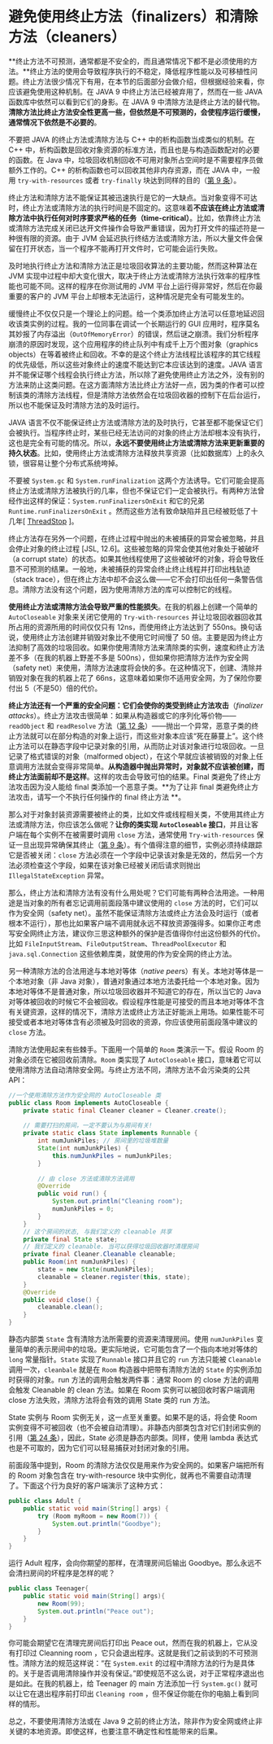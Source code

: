 # 避免使用终止方法（finalizers）和清除方法（cleaners）

**终止方法不可预测，通常都是不安全的，而且通常情况下都不是必须使用的方法。**终止方法的使用会导致程序执行的不稳定，降低程序性能以及可移植性问题。终止方法很少情况下有用，在本节的后面部分会做介绍，但根据经验来看，你应该避免使用这种机制。在 JAVA 9 中终止方法已经被弃用了，然而在一些 JAVA 函数库中依然可以看到它们的身影。在 JAVA 9 中清除方法是终止方法的替代物。**清除方法比终止方法安全性更高一些，但依然是不可预测的，会使程序运行缓慢，通常情况下依然是不必要的**。

不要把 JAVA 的终止方法或清除方法与 C++ 中的析构函数当成类似的机制。在 C++ 中，析构函数是回收对象资源的标准方法，而且也是与构造函数配对的必要的函数。在 Java 中，垃圾回收机制回收不可用对象所占空间时是不需要程序员做额外工作的。C++ 的析构函数也可以回收其他非内存资源，而在 JAVA 中，一般用 `try-with-resources` 或者 `try-finally` 块达到同样的目的（[第 9 条][Item9]）。

终止方法和清除方法不能保证其被迅速执行是它的一大缺点。当对象变得不可达时，终止方法或清除方法的执行时间是不固定的。这意味着**不应该在终止方法或清除方法中执行任何对时序要求严格的任务（time-critical）**。比如，依靠终止方法或清除方法完成关闭已达开文件操作会导致严重错误，因为打开文件的描述符是一种很有限的资源。由于 JVM 会延迟执行终结方法或清除方法，所以大量文件会保留在打开状态，当一个程序不能再打开文件时，它可能会运行失败。

及时地执行终止方法和清除方法正是垃圾回收算法的主要功能，然而这种算法在 JVM 实现中过程中却大变化很大，取决于终止方法或清除方法执行效率的程序性能也可能不同。这样的程序在你测试用的 JVM 平台上运行得非常好，然后在你最重要的客户的 JVM 平台上却根本无法运行，这种情况是完全有可能发生的。

缓慢终止不仅仅只是一个理论上的问题。给一个类添加终止方法可以任意地延迟回收该类实例的过程。我的一位同事在调试一个长期运行的 GUI 应用时，程序莫名其妙报了内存溢出（`OutOfMemoryError`）的错误，然后谜之崩溃。我们分析程序崩溃的原因时发现，这个应用程序的终止队列中有成千上万个图对象（graphics objects）在等着被终止和回收。不幸的是这个终止方法线程比该程序的其它线程的优先级低，所以这些对象终止的速度不能达到它本应该达到的速度。JAVA 语言并不能保证哪个线程会执行终止方法，所以除了避免使用终止方法之外，没有别的方法来防止这类问题。在这方面清除方法比终止方法好一点，因为类的作者可以控制该类的清除方法线程，但是清除方法依然会在垃圾回收器的控制下在后台运行，所以也不能保证及时清除方法的及时运行。

JAVA 语言不仅不能保证终止方法或清除方法的及时执行，它甚至都不能保证它们会被执行。当程序终止时，某些已经无法访问的对象的终止方法却根本没有执行，这也是完全有可能的情况。所以，**永远不要使用终止方法或清除方法来更新重要的持久状态**。比如，使用终止方法或清除方法释放共享资源（比如数据库）上的永久锁，很容易让整个分布式系统垮掉。

不要被 `System.gc`  和 `System.runFinalization` 这两个方法诱导。它们可能会提高终止方法或清除方法被执行的几率，但也不保证它们一定会被执行。有两种方法曾经作出这样的保证：`System.runFinalizersOnExit` 和它的兄弟 `Runtime.runFinalizersOnExit` 。然而这些方法有致命缺陷并且已经被贬低了十几年[ [ThreadStop][ThreadStop] ]。

终止方法存在另外一个问题，在终止过程中抛出的未被捕获的异常会被忽略，并且会停止对象的终止过程 [JSL, 12.6]。这些被忽略的异常会使其他对象处于被破坏（a corrupt state）的状态。如果其他线程使用了这些被破坏的对象，将会导致任意不可预测的结果。一般地，未被捕获的异常会终止终止线程并打印出栈轨迹（stack trace），但在终止方法中却不会这么做——它不会打印出任何一条警告信息。清除方法没有这个问题，因为使用清除方法的库可以控制它的线程。

**使用终止方法或清除方法会导致严重的性能损失**。在我的机器上创建一个简单的 `AutoCloseable` 对象来关闭它使用的 `Try-with-resources` 并让垃圾回收器回收其所占用的资源所用的时间仅仅只有 12ns，而使用终止方法达到了 550ns。换句话说，使用终止方法创建并销毁对象比不使用它时间慢了 50 倍。主要是因为终止方法抑制了高效的垃圾回收。如果你使用清除方法来清除类的实例，速度和终止方法差不多（在我的机器上野差不多是 500ns），但如果你把清除方法作为安全网（safety net）来使用，清除方法速度将会快的多。在这种情况下，创建、清除并销毁对象在我的机器上花了 66ns，这意味着如果你不适用安全网，为了保险你要付出 5（不是50）倍的代价。

**终止方法还有一个严重的安全问题：它们会使你的类受到终止方法攻击**（*finalizer attacks*）。终止方法攻击很简单：如果从构造器或它的序列化等价物——`readObject` 和 `readResolve` 方法（[第 12 条][Item12]）——抛出一个异常，恶意子类的终止方法就可以在部分构造的对象上运行，而这些对象本应该“死在藤蔓上”。这个终止方法可以在静态字段中记录对象的引用，从而防止对该对象进行垃圾回收。一旦记录了格式错误的对象（malformed object），在这个早就应该被销毁的对象上任意调用方法就会变得非常简单。**从构造器中抛出异常时，对象就不应该被创建，而终止方法面前却不是这样**。这样的攻击会导致可怕的结果。Final 类避免了终止方法攻击因为没人能给 final 类添加一个恶意子类。**为了让非 final 类避免终止方法攻击，请写一个不执行任何操作的 final 终止方法 **。

那么对于对象封装资源需要被终止的类，比如文件或线程相关类，不使用其终止方法或清除方法，你应该怎么做呢？**让你的类实现 `AutoCloseable` 接口**，并且让客户端在每个实例不在被需要时调用 `close` 方法，通常使用 `Try-with-resources` 保证一旦出现异常确保其终止（[第 9 条][Item9]）。有个值得注意的细节，实例必须持续跟踪它是否被关闭：`close` 方法必须在一个字段中记录该对象是无效的，然后另一个方法必须检查这个字段，如果在该对象已经被关闭后请求则抛出 `IllegalStateException` 异常。

那么，终止方法和清除方法有没有什么用处呢？它们可能有两种合法用途。一种用途是当对象的所有者忘记调用前面段落中建议使用的 `close` 方法的时，它们可以作为安全网（safety net）。虽然不能保证清除方法或终止方法会及时运行（或者根本不运行），那也比如果客户端不调用就永远不释放资源强得多。如果你正考虑写安全网终止方法，建议你三思这种额外的保护是否值得你付出这份额外的代价。比如 `FileInputStream`、`FileOutputStream`、`ThreadPoolExecutor` 和 `java.sql.Connection` 这些依赖库类，就使用的作为安全网的终止方法。

另一种清除方法的合法用途与本地对等体（*native peer*s）有关。本地对等体是一个本地对象（非 Java 对象），普通对象通过本地方法委托给一个本地对象。因为本地对等体不是普通对象，所以垃圾回收器并不知道它的存在，所以当它的 Java 对等体被回收的时候它不会被回收。假设程序性能是可接受的而且本地对等体不含有关键资源，这样的情况下，清除方法或终止方法正好能派上用场。如果性能不可接受或者本地对等体含有必须被及时回收的资源，你应该使用前面段落中建议的 `close` 方法。

清除方法使用起来有些棘手。下面用一个简单的 `Room` 类演示一下。假设 Room 的对象必须在它被回收前清除。`Room` 类实现了 `AutoCloseable` 接口，意味着它可以使用清除方法自动清除安全网。与终止方法不同，清除方法不会污染类的公共 API：

```java
//一个使用清除方法作为安全网的 AutoCloseable 类
public class Room implements AutoCloseable {
    private static final Cleaner cleaner = Cleaner.create();
    
    // 需要打扫的房间，一定不要认为与房间有关!
    private static class State implements Runnable {
        int numJunkPiles; // 房间里的垃圾堆数量
        State(int numJunkPiles) {
            this.numJunkPiles = numJunkPiles;
        } 
        
        // 由 close 方法或清除方法调用
        @Override 
        public void run() {
            System.out.println("Cleaning room");
            numJunkPiles = 0;
        }
    } 
    // 这个房间的状态, 与我们定义的 cleanable 共享
    private final State state;
    // 我们定义的 cleanable. 当可以获得垃圾回收器时清理房间
    private final Cleaner.Cleanable cleanable;
    public Room(int numJunkPiles) {
        state = new State(numJunkPiles);
        cleanable = cleaner.register(this, state);
    } 
    @Override 
    public void close() {
        cleanable.clean();
    }
}
```

静态内部类 `State` 含有清除方法所需要的资源来清理房间。使用 `numJunkPiles` 变量简单的表示房间中的垃圾。更实际地说，它可能包含了一个指向本地对等体的 `long` 常量指针。`State` 实现了`Runnable` 接口并且它的 `run` 方法只能被 `Cleanable` 调用一次，`cleanbale` 就是在 `Room` 构造器中把带有清除方法的 `State` 的实例添加时获得的对象。run 方法的调用会触发两件事：通常 Room 的 close 方法的调用会触发 Cleanable 的 clean 方法。如果在 Room 实例可以被回收时客户端调用 close 方法失败，清除方法将会有效的调用 State 类的 run 方法。

State 实例与 Room 实例无关，这一点至关重要。如果不是的话，将会使 Room 实例变得不可被回收（也不会被自动清理）。非静态内部类包含对它们封闭实例的引用（[第 24 条][Item24]），因此，State 必须是静态内部类。同样，使用 lambda 表达式也是不可取的，因为它们可以轻易捕获对封闭对象的引用。

前面段落中提到，Room 的清除方法仅仅是用来作为安全网的。如果客户端把所有的 Room 对象包含在 try-with-resource 块中实例化，就再也不需要自动清理了。下面这个行为良好的客户端演示了这种方式：

```java
public class Adult {
    public static void main(String[] args) {
        try (Room myRoom = new Room(7)) {
            System.out.println("Goodbye");
        }
    }
}
```

运行 Adult 程序，会向你期望的那样，在清理房间后输出 Goodbye。那么永远不会清扫房间的坏程序是怎样的呢？

```java
public class Teenager{
    public static void main(String[] args){
        new Room(99);
        System.out.println("Peace out");
    }
}
```

你可能会期望它在清理完房间后打印出 Peace out，然而在我的机器上，它从没有打印过 Cleanning room ，它只会退出程序。这就是我们之前谈到的不可预测性。清除方法的规范这样说：“在 `System.exit` 的过程中清除方法的行为是具体的。关于是否调用清除操作并没有保证。”即使规范不这么说，对于正常程序退出也是如此。在我的机器上，给 Teenager 的 main 方法添加一行 `System.gc()` 就可以让它在退出程序前打印出 `Cleaning room`  ，但不保证你能在你的电脑上看到同样的情形。

总之，不要使用清除方法或在 Java 9 之前的终止方法，除非作为安全网或终止非关键的本地资源。即使这样，也要注意不确定性和性能带来的后果。

[Item9]: url	"在未来填入第 9 条的 url，否则无法进行跳转"
[Item12]: url	"在未来填入第 12 条的 url，否则无法进行跳转"
[Item24]: url	"在未来填入第 24 条的 url，否贼无法进行跳转"
[ThreadStop]: 为什么Thread,stop,Thread.suspend,Thread.resume和Runtime.runFinalizersOnExit会被贬低？	"https://docs.oracle.com/javase/8/docs/technotes/guides/concurrency/threadPri"

